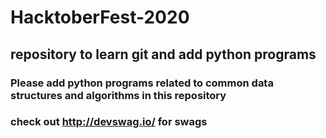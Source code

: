 # HacktoberFest-2020

## repository to learn git and add python programs

### Please add python programs related to common data structures and algorithms in this repository

### check out http://devswag.io/ for swags
